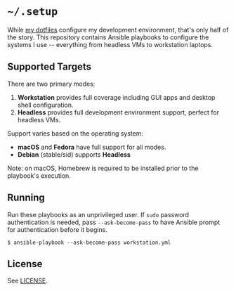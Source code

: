 # `~/.setup`

While [my dotfiles][0] configure my development environment, that's only half
of the story. This repository contains Ansible playbooks to configure the
systems I use -- everything from headless VMs to workstation laptops.

[0]: https://github.com/alexblackie/dotfiles

## Supported Targets

There are two primary modes:

1. **Workstation** provides full coverage including GUI apps and desktop shell configuration.
2. **Headless** provides full development environment support, perfect for headless VMs.

Support varies based on the operating system:

- **macOS** and **Fedora** have full support for all modes.
- **Debian** (stable/sid) supports **Headless**

Note: on macOS, Homebrew is required to be installed prior to the playbook's execution.

## Running

Run these playbooks as an unprivileged user. If `sudo` password authentication
is needed, pass `--ask-become-pass` to have Ansible prompt for authentication
before it begins.

```
$ ansible-playbook --ask-become-pass workstation.yml
```

## License

See [LICENSE](./LICENSE).
